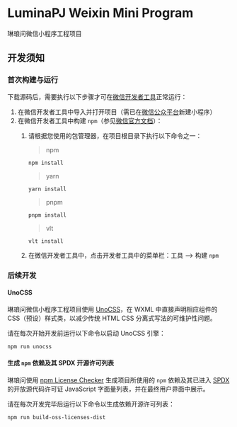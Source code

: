# LuminaPJ Weixin Mini Program

琳琅问微信小程序工程项目

## 开发须知

### 首次构建与运行

下载源码后，需要执行以下步骤才可在[微信开发者工具](https://developers.weixin.qq.com/miniprogram/dev/devtools/download.html)正常运行：

1. 在微信开发者工具中导入并打开项目（需已在[微信公众平台](https://mp.weixin.qq.com/)新建小程序）
2. 在微信开发者工具中构建 `npm`（参见[微信官方文档](https://developers.weixin.qq.com/miniprogram/dev/devtools/npm.html)）：
    1. 请根据您使用的包管理器，在项目根目录下执行以下命令之一：
        > npm
    
        ```Shell
        npm install
        ```
    
        > yarn
    
        ```Shell
        yarn install
        ```
   
        > pnpm
    
        ```Shell
        pnpm install
        ```
   
        > vlt
    
        ```Shell
        vlt install
        ```
    2. 在微信开发者工具中，点击开发者工具中的菜单栏：工具 --> 构建 `npm` 

### 后续开发

#### UnoCSS

琳琅问微信小程序工程项目使用 [UnoCSS](https://unocss.dev/)，在 WXML 中直接声明相应组件的 CSS（预设）样式类，以减少传统 HTML CSS 分离式写法的可维护性问题。

请在每次开始开发前运行以下命令以启动 UnoCSS 引擎：

```Shell
npm run unocss
```

#### 生成 `npm` 依赖及其 SPDX 开源许可列表

琳琅问使用 [npm License Checker](https://github.com/RSeidelsohn/license-checker-rseidelsohn) 生成项目所使用的 `npm` 依赖及其已进入 [SPDX](https://spdx.dev/) 的开放源代码许可证 JavaScript 字面量列表，并在最终用户界面中展示。

请在每次开发完毕后运行以下命令以生成依赖开源许可列表：

```Shell
npm run build-oss-licenses-dist
```
